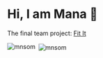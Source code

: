 # Hi, I am Mana 🌼

The final team project: <a href="https://www.fit-it.homes/">Fit It</a> <br>

<p><img align="left" src="https://github-readme-stats.vercel.app/api/top-langs?username=mnsom&show_icons=true&locale=en&layout=compact" alt="mnsom" /></p>

<p>&nbsp;<img align="center" src="https://github-readme-stats.vercel.app/api?username=mnsom&show_icons=true&locale=en" alt="mnsom" /></p>
